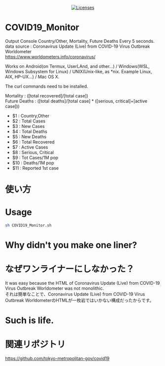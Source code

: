 <p align="center">
    <a href="https://opensource.org/licenses/BSD-3-Clause"><img src="https://img.shields.io/badge/license-bsd-orange.svg" alt="Licenses"></a>
</p>

# COVID19_Monitor
Output Console Country/Other, Mortality, Future Deaths Every 5 seconds. 
data source : Coronavirus Update (Live) from COVID-19 Virus Outbreak Worldometer  
https://www.worldometers.info/coronavirus/  

Works on Android(on Termux, UserLAnd, and other...) / Windows(WSL, Windows Subsystem for Linux) / UNIX(Unix-like, as *nix. Example Linux, AIX, HP-UX...) / Mac OS X.  

The curl commands need to be installed.  

Mortality : ([total recovered]/[total case])  
Future Deaths : ([total deaths]/[total case] * ([serious, critical]+[active case]))  

* $1 : Country,Other
* $2 : Total Cases
* $3 : New Cases
* $4 : Total Deaths
* $5 : New Deaths
* $6 : Total Recovered
* $7 : Active Cases
* $8 : Serious, Critical
* $9 : Tot Cases/1M pop
* $10 : Deaths/1M pop
* $11 : Reported 1st case

# 使い方
# Usage

```bash
sh COVID19_Monitor.sh
```
# Why didn't you make one liner?
# なぜワンライナーにしなかった？
It was easy because the HTML of Coronavirus Update (Live) from COVID-19 Virus Outbreak Worldometer was not monolithic.  
それは簡単なことで、Coronavirus Update (Live) from COVID-19 Virus Outbreak WorldometerのHTMLが一枚岩ではいかない構成だったからです。  

# Such is life.

# 関連リポジトリ
https://github.com/tokyo-metropolitan-gov/covid19

